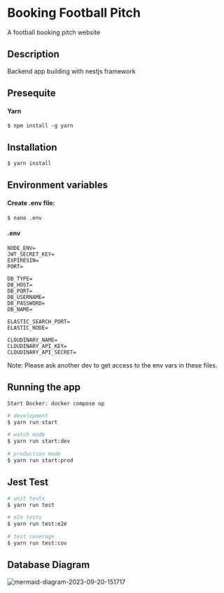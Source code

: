 # Booking Football Pitch

A football booking pitch website

## Description

Backend app building with nestjs framework

## Presequite

#### Yarn

```
$ npm install -g yarn
```

## Installation

```bash
$ yarn install
```

## Environment variables

#### Create .env file:

```
$ nano .env
```

#### .env

```
NODE_ENV=
JWT_SECRET_KEY=
EXPIRESIN=
PORT=

DB_TYPE=
DB_HOST=
DB_PORT=
DB_USERNAME=
DB_PASSWORD=
DB_NAME=

ELASTIC_SEARCH_PORT=
ELASTIC_NODE=

CLOUDINARY_NAME=
CLOUDINARY_API_KEY=
CLOUDINARY_API_SECRET=
```

Note: Please ask another dev to get access to the env vars in these files.

## Running the app

```
Start Docker: docker compose up
```

```bash
# development
$ yarn run start

# watch mode
$ yarn run start:dev

# production mode
$ yarn run start:prod
```

## Jest Test

```bash
# unit tests
$ yarn run test

# e2e tests
$ yarn run test:e2e

# test coverage
$ yarn run test:cov
```

## Database Diagram
![mermaid-diagram-2023-09-20-151717](https://github.com/alex-go-nguyen/booking-field-be/assets/133078261/fcb47320-6afa-4efe-ae9b-7815ec8c9898)
